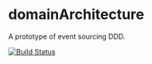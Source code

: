 domainArchitecture 
======

A prototype of event sourcing DDD.

[![Build Status](https://travis-ci.org/paweld2/domainArchitecture.svg?branch=master)](https://travis-ci.org/paweld2/domainArchitecture)